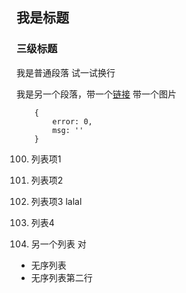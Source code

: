 ## 我是标题
### 三级标题

我是普通段落
试一试换行

我是另一个段落，带一个[链接](http://www.baidu.com)
带一个图片

````
    {
        error: 0,
        msg: ''
    }
````

100. 列表项1
2. 列表项2
3. 列表项3
    lalal
4. 列表4

1. 另一个列表
    对

- 无序列表
- 无序列表第二行
